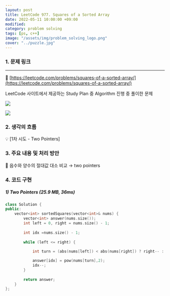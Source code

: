 ```yaml
---
layout: post
title: LeetCode 977. Squares of a Sorted Array
date: 2022-05-11 10:00:00 +09:00
modified: 
category: problem solving
tags: [ps, c++]
image: "/assets/img/problem_solving_logo.png"
cover: "../puzzle.jpg"
---
```


### 1. 문제 링크
---
🔗 [https://leetcode.com/problems/squares-of-a-sorted-array/](https://leetcode.com/problems/squares-of-a-sorted-array/)

LeetCode 사이트에서 제공하는 Study Plan 중 Algorithm 진행 중 풀이한 문제<br>

![](https://github.com/krispediadot/krispediadot.github.io/blob/master/_posts/cs/problem-solving/2022-05-11-leetcode-977/leetcode_studyplan_algorithm.jpg?raw=true)

![](https://github.com/krispediadot/krispediadot.github.io/blob/master/_posts/cs/problem-solving/2022-05-11-leetcode-977/leetcode_studyplan_algorithm_d2.jpg?raw=true)

### 2. 생각의 흐름
💡 [1차 시도 - Two Pointers]<br>

### 3. 주요 내용 및 처리 방안
📍 음수와 양수의 절대값 대소 비교 → two pointers<br>

### 4. 코드 구현 
##### 1) Two Pointers (25.9 MB, 36ms)

```cpp
class Solution {
public:
    vector<int> sortedSquares(vector<int>& nums) {
        vector<int> answer(nums.size());
        int left = 0, right = nums.size() - 1;
        
        int idx =nums.size() - 1;
        
        while (left <= right) {
            
            int turn = (abs(nums[left]) < abs(nums[right]) ? right-- : left++) ;

            answer[idx] = pow(nums[turn],2);
            idx--;
        }
        
        return answer;
    }
};
```
<br>